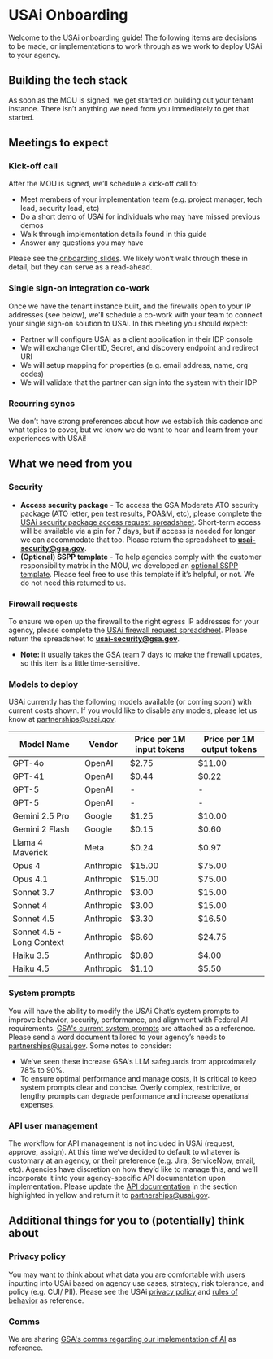 # USAi Onboarding
Welcome to the USAi onboarding guide! The following items are decisions to be made, or implementations to work through as we work to deploy USAi to your agency. 
## Building the tech stack
As soon as the MOU is signed, we get started on building out your tenant instance. There isn’t anything we need from you immediately to get that started. 
## Meetings to expect
### Kick-off call
After the MOU is signed, we’ll schedule a kick-off call to:
- Meet members of your implementation team (e.g. project manager, tech lead, security lead, etc)
- Do a short demo of USAi for individuals who may have missed previous demos
- Walk through implementation details found in this guide
- Answer any questions you may have

Please see the [onboarding slides](https://github.com/GSA-TTS/usai-onboarding/blob/main/USAi%20_%20Partner%20Onboarding.pdf). We likely won’t walk through these in detail, but they can serve as a read-ahead.
### Single sign-on integration co-work 
Once we have the tenant instance built, and the firewalls open to your IP addresses (see below), we’ll schedule a co-work with your team to connect your single sign-on solution to USAi. In this meeting you should expect:
- Partner will configure USAi as a client application in their IDP console
- We will exchange ClientID, Secret, and discovery endpoint and redirect URI
- We will setup mapping for properties (e.g. email address, name, org codes)
- We will validate that the partner can sign into the system with their IDP

### Recurring syncs
We don’t have strong preferences about how we establish this cadence and what topics to cover, but we know we do want to hear and learn from your experiences with USAi! 
## What we need from you
### Security
- **Access security package** - To access the GSA Moderate ATO security package (ATO letter, pen test results, POA&M, etc), please complete the [USAi security package access request spreadsheet](https://github.com/GSA-TTS/usai-onboarding/blob/main/(Template)%20USAi%20Security%20Package%20Access%20Request%20Spreadsheet%20V1.1.xlsx). Short-term access will be available via a pin for 7 days, but if access is needed for longer we can accommodate that too. Please return the spreadsheet to **usai-security@gsa.gov**.
- **(Optional) SSPP template** - To help agencies comply with the customer responsibility matrix in the MOU, we developed an [optional SSPP template](https://github.com/GSA-TTS/usai-onboarding/blob/main/(Template)%20USAi-Partner%20SSPP%20V1.0%20(1).docx). Please feel free to use this template if it’s helpful, or not. We do not need this returned to us.

### Firewall requests

To ensure we open up the firewall to the right egress IP addresses for your agency, please complete the [USAi firewall request spreadsheet](https://github.com/GSA-TTS/usai-onboarding/blob/main/(Template)%20USAi-Partner%20Firewall%20Request%20Update%20V1.1%20.xlsx). Please return the spreadsheet to **usai-security@gsa.gov**.
- **Note:** it usually takes the GSA team 7 days to make the firewall updates, so this item is a little time-sensitive.

### Models to deploy
USAi currently has the following models available (or coming soon!) with current costs shown. If you would like to disable any models, please let us know at partnerships@usai.gov.

Model Name | Vendor | Price per 1M input tokens  | Price per 1M output tokens
--- | --- | --- | --- | 
GPT-4o | OpenAI | $2.75 | $11.00 
GPT-41 | OpenAI | $0.44 | $0.22
GPT-5 | OpenAI | - | - 
GPT-5 | OpenAI | - | -
Gemini 2.5 Pro | Google | $1.25 | $10.00 
Gemini 2 Flash | Google | $0.15 | $0.60
Llama 4 Maverick | Meta | $0.24 | $0.97
Opus 4 | Anthropic | $15.00 | $75.00 
Opus 4.1 | Anthropic | $15.00 | $75.00
Sonnet 3.7 | Anthropic | $3.00 | $15.00 
Sonnet 4 | Anthropic | $3.00 | $15.00
Sonnet 4.5 | Anthropic | $3.30 | $16.50
Sonnet 4.5 - Long Context | Anthropic | $6.60 | $24.75
Haiku 3.5 | Anthropic | $0.80 | $4.00
Haiku 4.5 | Anthropic | $1.10 | $5.50

### System prompts

You will have the ability to modify the USAi Chat’s system prompts to improve behavior, security, performance, and alignment with Federal AI requirements. [GSA's current system prompts](https://github.com/GSA-TTS/usai-onboarding/blob/main/USAi%20Chat%20_%20System%20Prompts.docx) are attached as a reference. Please send a word document tailored to your agency’s needs to partnerships@usai.gov. Some notes to consider:

- We've seen these increase GSA's LLM safeguards from approximately 78% to 90%.
- To ensure optimal performance and manage costs, it is critical to keep system prompts clear and concise. Overly complex, restrictive, or lengthy prompts can degrade performance and increase operational expenses.

### API user management
The workflow for API management is not included in USAi (request, approve, assign). At this time we’ve decided to default to whatever is customary at an agency, or their preference (e.g. Jira, ServiceNow, email, etc). Agencies have discretion on how they’d like to manage this, and we’ll incorporate it into your agency-specific API documentation upon implementation. Please update the [API documentation](https://github.com/GSA-TTS/usai-onboarding/blob/main/(Template)%20USAi%20API%20guidance.docx) in the section highlighted in yellow and return it to partnerships@usai.gov. 

## Additional things for you to (potentially) think about
### Privacy policy
You may want to think about what data you are comfortable with users inputting into USAi based on agency use cases, strategy, risk tolerance, and policy (e.g. CUI/ PII). Please see the USAi [privacy policy](https://www.usai.gov/privacy/) and [rules of behavior](https://www.usai.gov/rules-of-behavior/) as reference. 
### Comms
We are sharing [GSA's comms regarding our implementation of AI](https://github.com/GSA-TTS/usai-onboarding/blob/main/Sample%20GSA%20comms.docx) as reference. 
